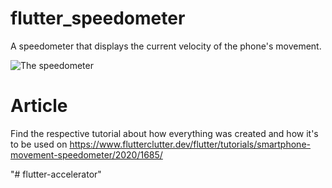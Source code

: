 # flutter_speedometer

A speedometer that displays the current velocity of the phone's movement.

![The speedometer](https://www.flutterclutter.dev/wp-content/uploads/2020/09/flutter-sensor-speedometer.png)

# Article

Find the respective tutorial about how everything was created and how it's to be used on https://www.flutterclutter.dev/flutter/tutorials/smartphone-movement-speedometer/2020/1685/

"# flutter-accelerator" 

